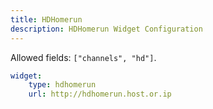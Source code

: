 ```yaml
---
title: HDHomerun
description: HDHomerun Widget Configuration
---
```


Allowed fields: `["channels", "hd"]`.

```yaml
widget:
    type: hdhomerun
    url: http://hdhomerun.host.or.ip
```
